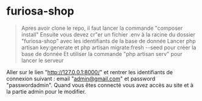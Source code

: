 # furiosa-shop

> Apres avoir clone le repo, il faut lancer la commande "composer install"
> Ensuite vous devez cr"er un fichier .env à la racine du dossier "furiosa-shop" avec les identifiants de la base de donnée
> Lancer php artisan key:generate et php artisan migrate:fresh --seed pour créer la base de donnée
> Et utiliser la commande "php artisan serv" pour lancer le serveur

Aller sur le lien "http://127.0.0.1:8000/" et rentrer les identifiants de connexion suivant : email "admin@gmail.com" et password "passwordadmin".
Quand vous êtes connecté vous avez accès au site et à la partie admin pour le modifier.
